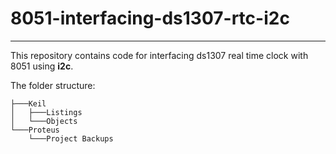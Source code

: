 # 8051-interfacing-ds1307-rtc-i2c
---

This repository contains code for interfacing ds1307 real time clock with 8051 using **i2c**.

The folder structure:

```
├───Keil
│   ├───Listings
│   └───Objects
└───Proteus
    └───Project Backups
```
